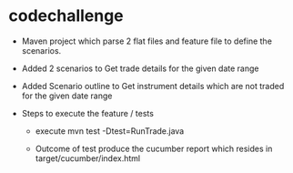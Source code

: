 # codechallenge 

* Maven project which parse 2 flat files and feature file to define the scenarios.

* Added 2 scenarios to Get trade details for the given date range

* Added Scenario outline to Get instrument details which are not traded for the given date range    

* Steps to execute the feature / tests

    * execute mvn test -Dtest=RunTrade.java
    
    * Outcome of test produce the cucumber report which resides in target/cucumber/index.html


    